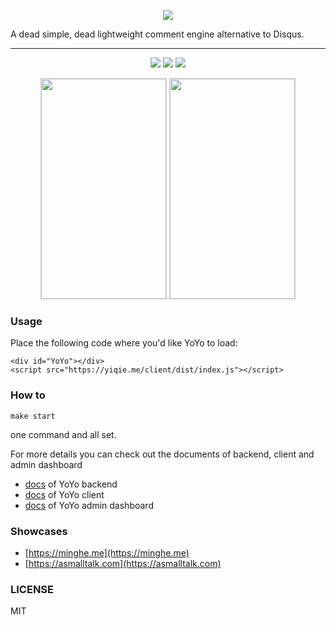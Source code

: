 <p align="center">
  <img src="https://github.com/metrue/YoYo/raw/master/YoYo.png"/>
</p>

A dead simple, dead lightweight comment engine alternative to Disqus.

---

<p align="center">
  <img src="https://circleci.com/gh/metrue/YoYo.svg?&style=shield&circle-token=964ea66301703e4612ad72ec839ba2d4fa2f98b4"/>
  <img src="https://codecov.io/github/metrue/YoYo/coverage.svg?branch=master"/>
  <img src="https://img.shields.io/badge/License-MIT-yellow.svg"/>
</p>
<p align="center">
  <img src="https://github.com/metrue/YoYo/raw/master/screenshot.png" width='200' height='352' style="border: solid lightgrey 1px;"/>
  <img src="https://github.com/metrue/YoYo/raw/master/screenshot-zh.png" width='200' height='352' style="border: solid lightgrey 1px;"/>
</p>

### Usage

Place the following code where you'd like YoYo to load:

```
<div id="YoYo"></div>
<script src="https://yiqie.me/client/dist/index.js"></script>
```

### How to

```
make start
```
one command and all set.

For more details you can check out the documents of backend, client and admin dashboard

* [docs](https://github.com/metrue/YoYo/blob/master/backend/README.md) of YoYo backend
* [docs](https://github.com/metrue/YoYo/blob/master/client/README.md) of YoYo client
* [docs](https://github.com/metrue/YoYo/blob/master/admin/README.md) of YoYo admin dashboard

### Showcases

* [https://minghe.me](https://minghe.me)
* [https://asmalltalk.com](https://asmalltalk.com)

### LICENSE

MIT
